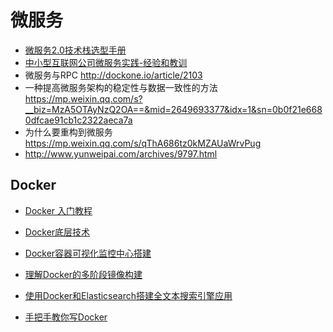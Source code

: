 # 微服务

- [微服务2.0技术栈选型手册](https://mp.weixin.qq.com/s/OloZhn2pwfIrOQit_8jefA)
- [中小型互联网公司微服务实践-经验和教训](http://www.ityouknow.com/springcloud/2017/10/19/micro-service-practice.html)
- 微服务与RPC http://dockone.io/article/2103
- 一种提高微服务架构的稳定性与数据一致性的方法 https://mp.weixin.qq.com/s?__biz=MzA5OTAyNzQ2OA==&mid=2649693377&idx=1&sn=0b0f21e6680dfcae91cb1c2322aeca7a
- 为什么要重构到微服务 https://mp.weixin.qq.com/s/qThA686tz0kMZAUaWrvPug
- http://www.yunweipai.com/archives/9797.html

## Docker

- [Docker 入门教程](https://mp.weixin.qq.com/s/S64K5cIONsJ6MwptBaMcfg)

- [Docker底层技术](https://www.jianshu.com/p/7a1ce51a0eba)
- [Docker容器可视化监控中心搭建](https://www.jianshu.com/p/9e47ffaf5e31)
- [理解Docker的多阶段镜像构建](https://tonybai.com/2017/11/11/multi-stage-image-build-in-docker/)
- [使用Docker和Elasticsearch搭建全文本搜索引擎应用](https://juejin.im/entry/5a8ccac36fb9a0636324224d)
- [手把手教你写Docker](https://mp.weixin.qq.com/s?__biz=MzIxMjAzMDA1MQ==&mid=2648946038&idx=1&sn=a020e98c8dcc3ab69af02db3b5312ba4&chksm=8f5b527ab82cdb6c381276bafe504b56be4e91fb9aa9a0729c34fdbb79e12d4ce52ecf45ae7f#rd)
